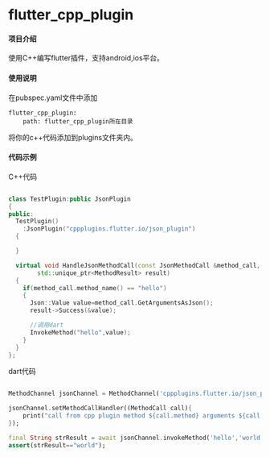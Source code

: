 # flutter_cpp_plugin

#### 项目介绍
使用C++编写flutter插件，支持android,ios平台。

#### 使用说明

在pubspec.yaml文件中添加 

```
flutter_cpp_plugin:
    path: flutter_cpp_plugin所在目录

```

将你的c++代码添加到plugins文件夹内。


#### 代码示例


C++代码

```C++

class TestPlugin:public JsonPlugin
{
public:
  TestPlugin()
    :JsonPlugin("cppplugins.flutter.io/json_plugin")
  {

  }

  virtual void HandleJsonMethodCall(const JsonMethodCall &method_call,
        std::unique_ptr<MethodResult> result)
  {
    if(method_call.method_name() == "hello")
    {
      Json::Value value=method_call.GetArgumentsAsJson();
      result->Success(&value);

      //调用dart
      InvokeMethod("hello",value);
    }
  }
};

```

dart代码

```dart

MethodChannel jsonChannel = MethodChannel('cppplugins.flutter.io/json_plugin',JSONMethodCodec());

jsonChannel.setMethodCallHandler((MethodCall call){
    print("call from cpp plugin method ${call.method} arguments ${call.arguments}");
});

final String strResult = await jsonChannel.invokeMethod('hello','world');
assert(strResult=="world");

```